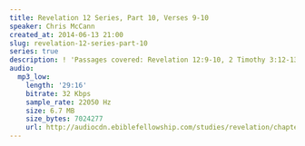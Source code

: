 ```yaml
---
title: Revelation 12 Series, Part 10, Verses 9-10
speaker: Chris McCann
created_at: 2014-06-13 21:00
slug: revelation-12-series-part-10
series: true
description: ! 'Passages covered: Revelation 12:9-10, 2 Timothy 3:12-13, Romans 1:26-27.'
audio:
  mp3_low:
    length: '29:16'
    bitrate: 32 Kbps
    sample_rate: 22050 Hz
    size: 6.7 MB
    size_bytes: 7024277
    url: http://audiocdn.ebiblefellowship.com/studies/revelation/chapter-12/2014.06.13_McCann_-_Revelation_12_Series_Part_10.mp3
---
```

